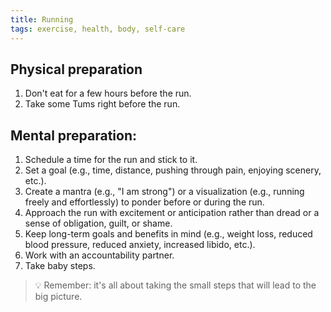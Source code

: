 ```yaml
---
title: Running
tags: exercise, health, body, self-care
---
```


## Physical preparation

1. Don't eat for a few hours before the run.
2. Take some Tums right before the run.

## Mental preparation:

1. Schedule a time for the run and stick to it.
2. Set a goal (e.g., time, distance, pushing through pain, enjoying scenery, etc.).
3. Create a mantra (e.g., "I am strong") or a visualization (e.g., running freely and effortlessly) to ponder before or during the run.
4. Approach the run with excitement or anticipation rather than dread or a sense of obligation, guilt, or shame.
5. Keep long-term goals and benefits in mind (e.g., weight loss, reduced blood pressure, reduced anxiety, increased libido, etc.).
6. Work with an accountability partner.
7. Take baby steps.

> 💡 Remember: it's all about taking the small steps that will lead to the big picture.
